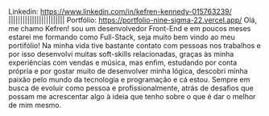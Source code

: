 Linkedin: https://www.linkedin.com/in/kefren-kennedy-015763239/ |||||||||||||||||||||||| Portfólio: https://portfolio-nine-sigma-22.vercel.app/
Olá, me chamo Kefren! sou um desenvolvedor Front-End e em poucos meses estarei me formando como Full-Stack, seja muito bem vindo ao meu portifólio! Na minha vida tive bastante contato com pessoas nos trabalhos e por isso desenvolvi muitas soft-skills relacionadas, graças às minha experiências com vendas e música, mas enfim, estudando por conta própria e por gostar muito de desenvolver minha lógica, descobri minha paixão pelo mundo da tecnologia e programação e cá estou. Sempre em busca de evoluir como pessoa e profissionalmente, atrás de desafios que possam me acrescentar algo à ideia que tenho sobre o que é dar o melhor de mim mesmo.

